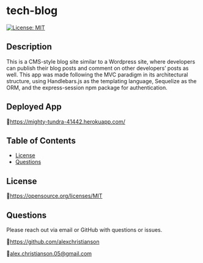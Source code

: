 # tech-blog

[![License: MIT](https://img.shields.io/badge/License-MIT-yellow.svg)](https://opensource.org/licenses/MIT)

## Description 
This is a CMS-style blog site similar to a Wordpress site, where developers can publish their blog posts and comment on other developers’ posts as well. 
This app was made following the MVC paradigm in its architectural structure, using Handlebars.js as the templating language, Sequelize as the ORM, and the express-session npm package for authentication.

## Deployed App
:link:https://mighty-tundra-41442.herokuapp.com/

## Table of Contents
* [License](#license)
* [Questions](#questions)

## License
🔗https://opensource.org/licenses/MIT

## Questions
Please reach out via email or GitHub with questions or issues.

🔗https://github.com/alexchristianson

📧alex.christianson.05@gmail.com
